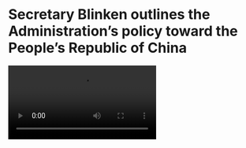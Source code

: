 # Secretary Blinken outlines the Administration’s policy toward the People’s Republic of China

<style>
.md-typeset video {
  max-width: 100%;
}
</style>

<video controls>
      <source id="mp4" src="https://d1.xf-yun.cn/b2api/v1/b2_download_file_by_id?fileId=4_z004d18afcbbc4766811b0f1d_f119b048fb613dae3_d20220619_m011801_c004_v0402006_t0000_u01655601481344" type="video/mp4">
</videos>